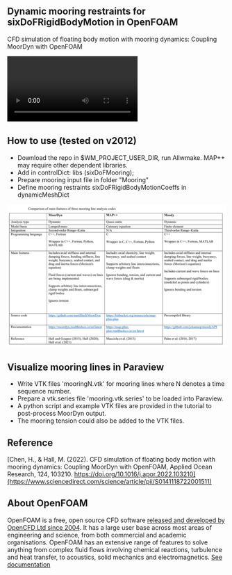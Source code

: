 ## Dynamic mooring restraints for sixDoFRigidBodyMotion in OpenFOAM
CFD simulation of floating body motion with mooring dynamics: Coupling MoorDyn with OpenFOAM

![](tutorial/Animation_overset3d_h12t20.mp4)

## How to use (tested on v2012)
- Download the repo in $WM_PROJECT_USER_DIR, run Allwmake. MAP++ may require other dependent libraries.
- Add in controlDict:  libs    (sixDoFMooring); 
- Prepare mooring input file in folder "Mooring" 
- Define mooring restraints sixDoFRigidBodyMotionCoeffs in dynamicMeshDict


![Three mooring line codes](tutorial/comparison_3_mooring_codes.PNG)

## Visualize mooring lines in Paraview
- Write VTK files 'mooringN.vtk' for mooring lines where N denotes a time sequence number.
- Prepare a vtk.series file 'mooring.vtk.series' to be loaded into Paraview.
- A python script and example VTK files are provided in the tutorial to post-process MoorDyn output.
- The mooring tension could also be added to the VTK files.


## Reference
[Chen, H., & Hall, M. (2022). CFD simulation of floating body motion with mooring dynamics: Coupling MoorDyn with OpenFOAM,
Applied Ocean Research, 124, 103210. https://doi.org/10.1016/j.apor.2022.103210](https://www.sciencedirect.com/science/article/pii/S0141118722001511)

## About OpenFOAM
OpenFOAM is a free, open source CFD software [released and developed by OpenCFD Ltd since 2004](http://www.openfoam.com/history/).
It has a large user base across most areas of engineering and science, from both commercial and academic organisations.
OpenFOAM has an extensive range of features to solve anything from complex fluid flows involving chemical reactions, turbulence and heat transfer, to acoustics, solid mechanics and electromagnetics.
[See documentation](http://www.openfoam.com/documentation)
